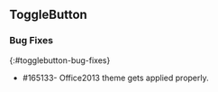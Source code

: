 ## ToggleButton

### Bug Fixes
{:#togglebutton-bug-fixes} 

* \#165133- Office2013 theme gets applied properly.